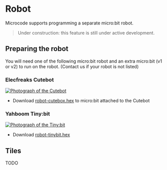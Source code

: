 # Robot

Microcode supports programming a separate micro:bit robot.

> Under construction: this feature is still under active development.

## Preparing the robot

You will need one of the following micro:bit robot and an extra micro:bit (v1 or v2) to run on the robot. (Contact us if your robot is not listed)

### Elecfreaks Cutebot

[![Photograph of the Cutebot](https://images.elecfreaks.com/catalog/product/cache/7918c6953a45f9302b15c05016f89bfd/e/f/ef08209-12.jpg)](https://www.elecfreaks.com/micro-bit-smart-cutebot.html)

-   Download [robot-cutebox.hex](https://microsoft.github.io/microcode/assets/robot-cutebox.hex) to micro:bit attached to the Cutebot

### Yahboom Tiny:bit

[![Photograph of the Tiny:bit](http://www.yahboom.net/Public/images/newsimg/65019ce3abf0c.jpg)](http://www.yahboom.net/study/Tiny:bit)

-   Download [robot-tinybit.hex](https://microsoft.github.io/microcode/assets/robot-tinybit.hex)

## Tiles

TODO
